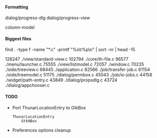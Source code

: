 #### Formatting
    
dialog/progress-dlg
dialog/progress-view

column-model

#### Biggest files

find . -type f -name "*.c" -printf "%s\t%p\n" | sort -nr | head -15

128247	./view/standard-view.c
102794	./core/th-file.c
96577	./menu/launcher.c
75555	./view/listmodel.c
72057	./window.c
70235	./side/treeview.c
68445	./application.c
62566	./job/transfer-job.c
61154	./side/treemodel.c
51175	./dialog/permbox.c
45043	./job/io-jobs.c
44158	./widget/path-entry.c
43849	./dialog/propsdlg.c
43724	./dialog/appchooser.c



#### TODO

* Port ThunarLocationEntry to GtkBox
    
    ```
    ThunarLocationEntry
        GtkHBox
    ```

* Preferences options cleanup

<property name="last-details-view-column-widths" type="string"
value="50,123,50,50,347,50,50,73,50,91"/>

<!--
metadata

gboolean directory_specific_settings;
thunar_file_get_metadata_setting()

HAVE_LINUX

CTYPE_H
ERRNO_H
FCNTL_H
GRP_H
LIMITS_H
LOCALE_H
MEMORY_H
PATHS_H
PWD_H
SCHED_H
SIGNAL_H
STDARG_H
STDLIB_H
STRING_H
SYS_MMAN_H
SYS_PARAM_H
SYS_STAT_H
SYS_TIME_H
SYS_TYPES_H
SYS_UIO_H
SYS_WAIT_H
TIME_H

AC_FUNC_MMAP()
-->


